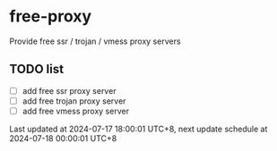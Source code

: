 
# free-proxy
Provide free ssr / trojan / vmess proxy servers


## TODO list
- [ ] add free ssr proxy server
- [ ] add free trojan proxy server
- [ ] add free vmess proxy server

Last updated at 2024-07-17 18:00:01 UTC+8, next update schedule at 2024-07-18 00:00:01 UTC+8


